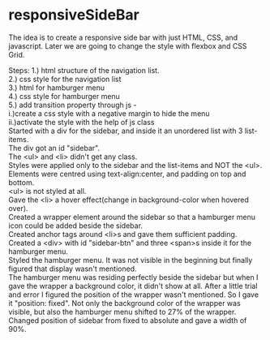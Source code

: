 # responsiveSideBar
The idea is to create a responsive side bar with just HTML, CSS, and javascript.
Later we are going to change the style with flexbox and CSS Grid.

Steps:
1.) html structure of the navigation list.  
2.) css style for the navigation list  
3.) html for hamburger menu  
4.) css style for hamburger menu  
5.) add transition property through js - 	
		i.)create a css style with a negative margin to hide the menu  
		ii.)activate the style with the help of js class  
Started with a div for the sidebar, and inside it an unordered list with 3 list-items.  
The div got an id "sidebar".  
The \<ul> and \<li> didn't get any class.  
Styles were applied only to the sidebar and the list-items and NOT the \<ul>.  
Elements were centred using text-align:center, and padding on top and bottom.  
\<ul> is not styled at all.  
Gave the \<li> a hover effect(change in background-color when hovered over).  
Created a wrapper element around the sidebar so that a hamburger menu icon could be added beside the sidebar.  
Created anchor tags around \<li>s and gave them sufficient padding.  
Created a \<div> with id "sidebar-btn" and three \<span>s inside it for the hamburger menu.  
Styled the hamburger menu. It was not visible in the beginning but finally figured that display wasn't mentioned.  
The hamburger menu was residing perfectly beside the sidebar but when I gave the wrapper a background color, 
it didn't show at all. After a little trial and error I figured the position of the wrapper wasn't mentioned. So I gave it 
"position: fixed". Not only the background color of the wrapper was visible, but also the hamburger menu shifted to 
27% of the wrapper.  
Changed position of sidebar from fixed to absolute and gave a width of 90%.
